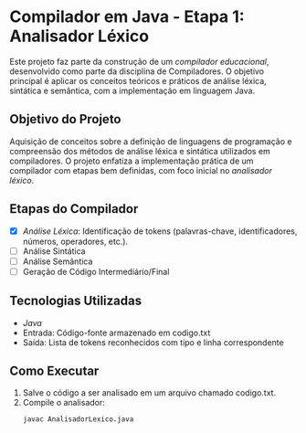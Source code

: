 # Compilador em Java - Etapa 1: Analisador Léxico

Este projeto faz parte da construção de um *compilador educacional*, desenvolvido como parte da disciplina de Compiladores. O objetivo principal é aplicar os conceitos teóricos e práticos de análise léxica, sintática e semântica, com a implementação em linguagem Java.

## Objetivo do Projeto

Aquisição de conceitos sobre a definição de linguagens de programação e compreensão dos métodos de análise léxica e sintática utilizados em compiladores. O projeto enfatiza a implementação prática de um compilador com etapas bem definidas, com foco inicial no *analisador léxico*.

## Etapas do Compilador

- [x] *Análise Léxica*: Identificação de tokens (palavras-chave, identificadores, números, operadores, etc.).
- [ ] Análise Sintática
- [ ] Análise Semântica
- [ ] Geração de Código Intermediário/Final

## Tecnologias Utilizadas

- *Java*
- Entrada: Código-fonte armazenado em codigo.txt
- Saída: Lista de tokens reconhecidos com tipo e linha correspondente

## Como Executar

1. Salve o código a ser analisado em um arquivo chamado codigo.txt.
2. Compile o analisador:
   ```bash
   javac AnalisadorLexico.java

